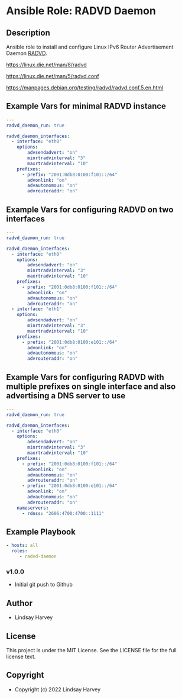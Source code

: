 
# Ansible Role: RADVD Daemon

## Description

Ansible role to install and configure Linux IPv6 Router Advertisement Daemon [RADVD](https://radvd.litech.org/).

https://linux.die.net/man/8/radvd

https://linux.die.net/man/5/radvd.conf

https://manpages.debian.org/testing/radvd/radvd.conf.5.en.html

## Example Vars for minimal RADVD instance

```yml
---
radvd_daemon_run: true

radvd_daemon_interfaces:
  - interface: "eth0"
    options:
        advsendadvert: "on"
        minrtradvinterval: "3"
        maxrtradvinterval: "10"
    prefixes:
      - prefix: "2001:0db8:0100:f101::/64"
        advonlink: "on"
        advautonomous: "on"
        advrouteraddr: "on"
```

## Example Vars for configuring RADVD on two interfaces

```yml
---
radvd_daemon_run: true

radvd_daemon_interfaces:
  - interface: "eth0"
    options:
        advsendadvert: "on"
        minrtradvinterval: "3"
        maxrtradvinterval: "10"
    prefixes:
      - prefix: "2001:0db8:0100:f101::/64"
        advonlink: "on"
        advautonomous: "on"
        advrouteraddr: "on"
  - interface: "eth1"
    options:
        advsendadvert: "on"
        minrtradvinterval: "3"
        maxrtradvinterval: "10"
    prefixes:
      - prefix: "2001:0db8:0100:e101::/64"
        advonlink: "on"
        advautonomous: "on"
        advrouteraddr: "on"        
```

## Example Vars for configuring RADVD with multiple prefixes on single interface and also advertising a DNS server to use

```yml
---
radvd_daemon_run: true

radvd_daemon_interfaces:
  - interface: "eth0"
    options:
        advsendadvert: "on"
        minrtradvinterval: "3"
        maxrtradvinterval: "10"
    prefixes:
      - prefix: "2001:0db8:0100:f101::/64"
        advonlink: "on"
        advautonomous: "on"
        advrouteraddr: "on"
      - prefix: "2001:0db8:0100:e101::/64"
        advonlink: "on"
        advautonomous: "on"
        advrouteraddr: "on"
    nameservers:
      - rdnss: "2606:4700:4700::1111"           
```


## Example Playbook

```yml
- hosts: all
  roles:
     - radvd-daemon
```


### v1.0.0

- Initial git push to Github




## Author
* Lindsay Harvey

## License

This project is under the MIT License. See the LICENSE file for the full license text.

## Copyright

- Copyright (c) 2022 Lindsay Harvey
